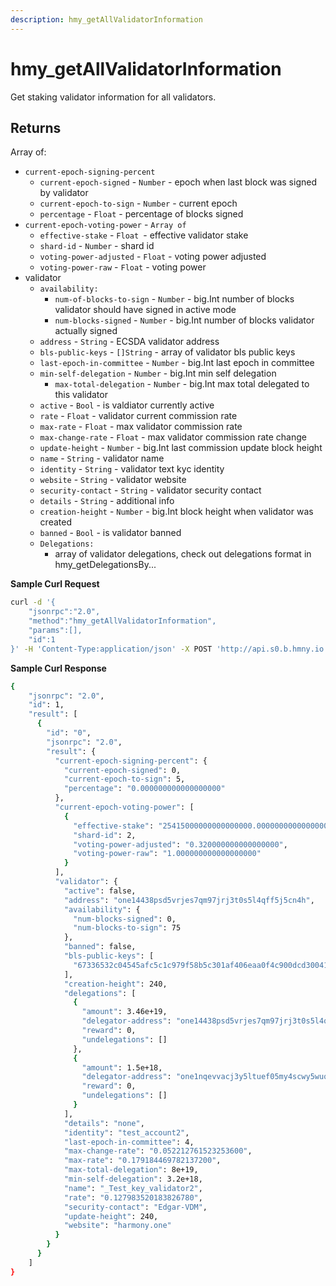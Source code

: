 ```yaml
---
description: hmy_getAllValidatorInformation
---
```


# hmy_getAllValidatorInformation

Get staking validator information for all validators.

## Returns

Array of:

* `current-epoch-signing-percent`
  * `current-epoch-signed` - `Number` - epoch when last block was signed by validator
  * `current-epoch-to-sign` - `Number` - current epoch
  * `percentage` - `Float` - percentage of blocks signed
* `current-epoch-voting-power` - `Array of`
  * `effective-stake` - `Float `- effective validator stake
  * `shard-id` - `Number` - shard id
  * `voting-power-adjusted` - `Float` - voting power adjusted
  * `voting-power-raw` - `Float` - voting power
* validator
  * `availability:`
    * `num-of-blocks-to-sign` - `Number` - big.Int number of blocks validator should have signed in active mode
    * `num-blocks-signed` - `Number` - big.Int number of blocks validator actually signed
  * `address` - `String` - ECSDA validator address
  * `bls-public-keys` - `[]String` - array of validator bls public keys
  * `last-epoch-in-committee` - `Number` - big.Int last epoch in committee
  * `min-self-delegation` - `Number` - big.Int min self delegation
    * `max-total-delegation` - `Number` - big.Int max total delegated to this validator
  * `active` - `Bool` - is valdiator currently active
  * `rate` - `Float` - validator current commission rate
  * `max-rate` - `Float` - max validator commission rate
  * `max-change-rate` - `Float` - max validator commission rate change
  * `update-height`  - `Number` - big.Int last commission update block height
  * `name` - `String` - validator name
  * `identity` - `String` - validator text kyc identity
  * `website` - `String` - validator website
  * `security-contact` - `String` - validator security contact
  * `details` - `String` - additional info
  * `creation-height` - `Number` - big.Int block height when validator was created
  * `banned` - `Bool` - is validator banned
  * `Delegations:`
    * array of validator delegations, check out delegations format in hmy_getDelegationsBy...

**Sample Curl Request**

```bash
curl -d '{
    "jsonrpc":"2.0",
    "method":"hmy_getAllValidatorInformation",
    "params":[],
    "id":1
}' -H 'Content-Type:application/json' -X POST 'http://api.s0.b.hmny.io'
```

**Sample Curl Response**

```bash
{
    "jsonrpc": "2.0",
    "id": 1,
    "result": [
      {
        "id": "0",
        "jsonrpc": "2.0",
        "result": {
          "current-epoch-signing-percent": {
            "current-epoch-signed": 0,
            "current-epoch-to-sign": 5,
            "percentage": "0.000000000000000000"
          },
          "current-epoch-voting-power": [
            {
              "effective-stake": "25415000000000000000.000000000000000000",
              "shard-id": 2,
              "voting-power-adjusted": "0.320000000000000000",
              "voting-power-raw": "1.000000000000000000"
            }
          ],
          "validator": {
            "active": false,
            "address": "one14438psd5vrjes7qm97jrj3t0s5l4qff5j5cn4h",
            "availability": {
              "num-blocks-signed": 0,
              "num-blocks-to-sign": 75
            },
            "banned": false,
            "bls-public-keys": [
              "67336532c04545afc5c1c979f58b5c301af406eaa0f4c900dcd3004189936c7213ee126d9591026f65248e5f25278f02"
            ],
            "creation-height": 240,
            "delegations": [
              {
                "amount": 3.46e+19,
                "delegator-address": "one14438psd5vrjes7qm97jrj3t0s5l4qff5j5cn4h",
                "reward": 0,
                "undelegations": []
              },
              {
                "amount": 1.5e+18,
                "delegator-address": "one1nqevvacj3y5ltuef05my4scwy5wuqteur72jk5",
                "reward": 0,
                "undelegations": []
              }
            ],
            "details": "none",
            "identity": "test_account2",
            "last-epoch-in-committee": 4,
            "max-change-rate": "0.052212761523253600",
            "max-rate": "0.179184469782137200",
            "max-total-delegation": 8e+19,
            "min-self-delegation": 3.2e+18,
            "name": "_Test_key_validator2",
            "rate": "0.127983520183826780",
            "security-contact": "Edgar-VDM",
            "update-height": 240,
            "website": "harmony.one"
          }
        }
      }
    ]
}
```
